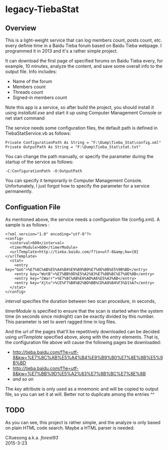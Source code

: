 # legacy-TiebaStat
## Overview
This is a light-weight service that can log members count, posts count, etc. every definie time in a Baidu Tieba forum based on Baidu Tieba webpage. I programmed it in 2013 and it's a rather simple project.

It can download the first page of specified forums on Baidu Tieba every, for example, 10 minutes, analyze the content, and save some overall info to the output file. Info includes:

* Name of the forum
* Members count
* Threads count
* Signed-in members count

Note this app is a service, so after build the project, you should install it using *installutil.exe* and start it up using Computer Management Console or net start command

The service needs some configuration files, the default path is defined in TiebaStatService.vb as follows:

	Private ConfigurationPath As String = "F:\Dump\Tieba_Stat\config.xml"
	Private OutputPath As String = "F:\Dump\Tieba_Stat\stat.txt"

You can change the path manually, or specify the parameter during the startup of the service as follows:

	-C:ConfigurationPath -O:OutputPath

You can specify it temporarily in Computer Management Console. Unfortunately, I just forgot how to specify the parameter for a service permanently.

## Configuation File
As mentioned above, the service needs a configuration file (config.xml). A sample is as follows :

	<?xml version="1.0" encoding="utf-8"?>
	<config>
	  <interval>600</interval>
	  <timerModule>600</timerModule>
	  <urlTemplate>http://tieba.baidu.com/f?ie=utf-8&amp;kw={0}</urlTemplate>
	  <stat>
		<entry key="GoG">%E7%8C%AB%E5%A4%B4%E9%B9%B0%E7%8E%8B%E5%9B%BD</entry>
		<entry key="WotB">%E7%BB%9D%E5%A2%83%E7%8B%BC%E7%8E%8B</entry>
		<entry key="CWarr">%E7%8C%AB%E6%AD%A6%E5%A3%AB</entry>
		<entry key="Xjtu">%CE%F7%B0%B2%BD%BB%CD%A8%B4%F3%D1%A7</entry>
	  </stat>
	</config>

*interval* specifies the duration between two scan procedure, in seconds,

*timerModule* is specified to ensure that the scan is started when the system time (in seconds since midnight) can be exactly divided by this number. This parameter is set to avert ragged time in log files.

And the url of the pages that'll be repetitively downloaded can be decided using *urlTemplate* specified above, along with the *entry* elements. That is, the configuration file above will cause the following pages be downloaded:

* http://tieba.baidu.com/f?ie=utf-8&kw=%E7%8C%AB%E5%A4%B4%E9%B9%B0%E7%8E%8B%E5%9B%BD
* http://tieba.baidu.com/f?ie=utf-8&kw=%E7%BB%9D%E5%A2%83%E7%8B%BC%E7%8E%8B
* *and so on*

The *key* attribute is only used as a mnemonic and will be copied to output file, so you can set it at will. Better not to duplicate among the entries ^^

## TODO
As you can see, this project is rather simple, and the analyze is only based on plain HTML code search. Maybe a HTML parser is needed.

CXuesong a.k.a. *forest93*  
2015-3-23
